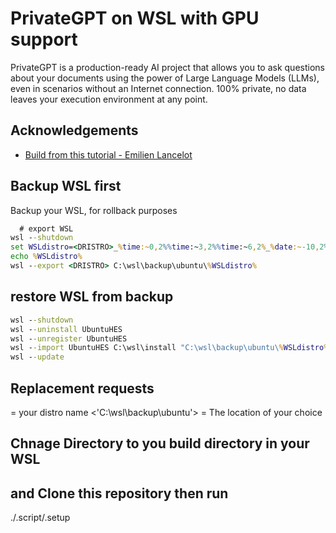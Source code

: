 
# PrivateGPT on WSL with GPU support

PrivateGPT is a production-ready AI project that allows you to ask questions about your documents using the power of Large Language Models (LLMs), even in scenarios without an Internet connection. 100% private, no data leaves your execution environment at any point.


## Acknowledgements

 - [Build from this tutorial - Emilien Lancelot](https://dev.to/docteurrs/installing-privategpt-on-wsl-with-gpu-support-1m2a)



## Backup WSL first

Backup your WSL, for rollback purposes 

```cmd
  # export WSL
wsl --shutdown
set WSLdistro=<DRISTRO>_%time:~0,2%%time:~3,2%%time:~6,2%_%date:~-10,2%%date:~-7,2%%date:~-4,4%.tar
echo %WSLdistro%
wsl --export <DRISTRO> C:\wsl\backup\ubuntu\%WSLdistro%
```

## restore WSL from backup
```cmd
wsl --shutdown
wsl --uninstall UbuntuHES
wsl --unregister UbuntuHES
wsl --import UbuntuHES C:\wsl\install "C:\wsl\backup\ubuntu\%WSLdistro%"
wsl --update
```

## Replacement requests
<DRISTRO> = your distro name
<'C:\wsl\backup\ubuntu\'> = The location of your choice

## Chnage Directory to you build directory in your WSL
## and Clone this repository then run 
./.script/.setup
